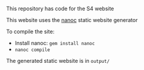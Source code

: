 This repository has code for the S4 website

This website uses the [nanoc](http://nanoc.stoneship.org/) static website generator

To compile the site:

* Install nanoc: `gem install nanoc`
* `nanoc compile`

The generated static website is in `output/`